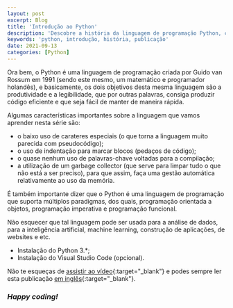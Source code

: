 ```yaml
---
layout: post
excerpt: Blog
title: 'Introdução ao Python'
description: 'Descobre a história da linguagem de programação Python, como surgiu e os seus pontos fortes. Obtém respostas às tuas dúvidas com o resumo apresentado.'
keywords: 'python, introdução, história, publicação'
date: 2021-09-13
categories: [Python]
---
```


Ora bem, o Python é uma linguagem de programação criada por Guido van Rossum em 1991 (sendo este mesmo, um matemático e programador holandês), e basicamente, os dois objetivos desta mesma linguagem são a produtividade e a legibilidade, que por outras palavras, consiga produzir código eficiente e que seja fácil de manter de maneira rápida.

Algumas características importantes sobre a linguagem que vamos aprender nesta série são:

- o baixo uso de carateres especiais (o que torna a linguagem muito parecida com pseudocódigo);
- o uso de indentação para marcar blocos (pedaços de código);
- o quase nenhum uso de palavras-chave voltadas para a compilação;
- a utilização de um garbage collector (que serve para limpar tudo o que não está a ser preciso), para que assim, faça uma gestão automática relativamente ao uso da memória.

É também importante dizer que o Python é uma linguagem de programação que suporta múltiplos paradigmas, dos quais, programação orientada a objetos, programação imperativa e programação funcional.

Não esquecer que tal linguagem pode ser usada para a análise de dados, para a inteligência artificial, machine learning, construção de aplicações, de websites e etc.

- Instalação do Python 3.\*;
- Instalação do Visual Studio Code (opcional).

Não te esqueças de [assistir ao vídeo](https://youtu.be/H4PE1xN4AGM){:target="\_blank"} e podes sempre ler esta publicação [em inglês](https://nelsonsilvadev.com/blog/20210913/introduction-to-python/){:target="\_blank"}.

### _Happy coding!_
